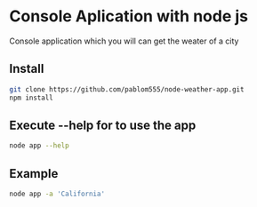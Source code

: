 # Console Aplication with node js

Console application which you will can get the weater of a city

## Install

```bash
git clone https://github.com/pablom555/node-weather-app.git
npm install
```

## Execute --help for to use the app
```bash
node app --help
```

## Example
```bash
node app -a 'California'
```
